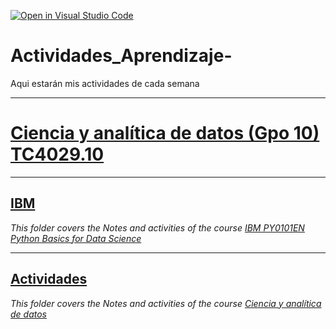 [![Open in Visual Studio Code](https://classroom.github.com/assets/open-in-vscode-c66648af7eb3fe8bc4f294546bfd86ef473780cde1dea487d3c4ff354943c9ae.svg)](https://classroom.github.com/online_ide?assignment_repo_id=8478570&assignment_repo_type=AssignmentRepo)
# Actividades_Aprendizaje-
Aqui estarán mis actividades de cada semana
___

# [Ciencia y analítica de datos (Gpo 10) TC4029.10](https://experiencia21.tec.mx/courses/320440)

___

## [IBM](https://github.com/PosgradoMNA/actividades-de-aprendizaje-fco-parga/tree/main/IBM)
_This folder covers the Notes and activities of the course [IBM PY0101EN Python Basics for Data Science](https://learning.edx.org/course/course-v1:IBM+PY0101EN+2T2021/home)_ 

___

## [Actividades](https://github.com/PosgradoMNA/actividades-de-aprendizaje-fco-parga/tree/main/Actividades)
_This folder covers the Notes and activities of the course [Ciencia y analítica de datos](https://experiencia21.tec.mx/courses/320440)_ 
